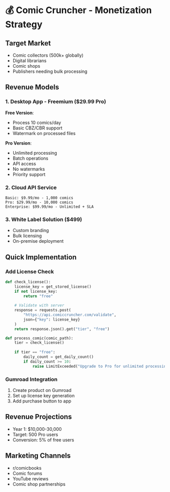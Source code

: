 # 💰 Comic Cruncher - Monetization Strategy

## Target Market
- Comic collectors (500k+ globally)
- Digital librarians
- Comic shops
- Publishers needing bulk processing

## Revenue Models

### 1. Desktop App - Freemium ($29.99 Pro)
**Free Version**:
- Process 10 comics/day
- Basic CBZ/CBR support
- Watermark on processed files

**Pro Version**:
- Unlimited processing
- Batch operations
- API access
- No watermarks
- Priority support

### 2. Cloud API Service
```
Basic: $9.99/mo - 1,000 comics
Pro: $29.99/mo - 10,000 comics  
Enterprise: $99.99/mo - Unlimited + SLA
```

### 3. White Label Solution ($499)
- Custom branding
- Bulk licensing
- On-premise deployment

## Quick Implementation

### Add License Check
```python
def check_license():
    license_key = get_stored_license()
    if not license_key:
        return "free"
    
    # Validate with server
    response = requests.post(
        "https://api.comiccruncher.com/validate",
        json={"key": license_key}
    )
    return response.json().get("tier", "free")

def process_comic(comic_path):
    tier = check_license()
    
    if tier == "free":
        daily_count = get_daily_count()
        if daily_count >= 10:
            raise LimitExceeded("Upgrade to Pro for unlimited processing!")
```

### Gumroad Integration
1. Create product on Gumroad
2. Set up license key generation
3. Add purchase button to app

## Revenue Projections
- Year 1: $10,000-30,000
- Target: 500 Pro users
- Conversion: 5% of free users

## Marketing Channels
- r/comicbooks
- Comic forums
- YouTube reviews
- Comic shop partnerships